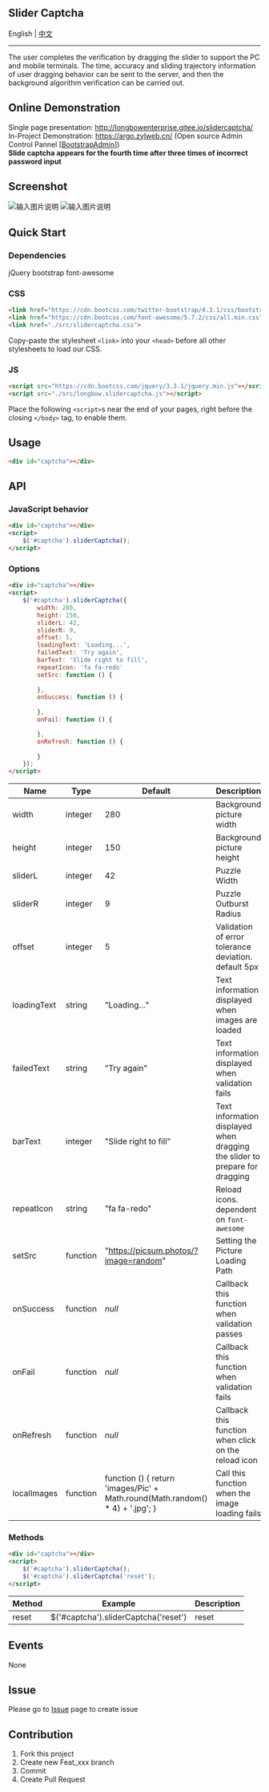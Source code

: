 ﻿## Slider Captcha

<span>English</span> | <a href="README.zh-CN.md">中文</a>

---

The user completes the verification by dragging the slider to support the PC and mobile terminals. The time, accuracy and sliding trajectory information of user dragging behavior can be sent to the server, and then the background algorithm verification can be carried out.

## Online Demonstration
Single page presentation: http://longbowenterprise.gitee.io/slidercaptcha/  
In-Project Demonstration: https://argo.zylweb.cn/ (Open source Admin Control Pannel [[BootstrapAdmin](https://github.com/ArgoZhang/BootstrapAdmin)])  
**Slide captcha appears for the fourth time after three times of incorrect password input**  

## Screenshot
![输入图片说明](https://images.gitee.com/uploads/images/2019/0316/003740_c5175e6b_554725.png "SliderCaptcha.png")
![输入图片说明](https://gitee.com/uploads/images/2019/0410/124955_f9b6d54c_554725.png "Untitled.png")

## Quick Start

### Dependencies 
jQuery bootstrap font-awesome

### CSS

```html
<link href="https://cdn.bootcss.com/twitter-bootstrap/4.3.1/css/bootstrap.min.css">
<link href="https://cdn.bootcss.com/font-awesome/5.7.2/css/all.min.css">
<link href="./src/slidercaptcha.css">
```
Copy-paste the stylesheet `<link>` into your `<head>` before all other stylesheets to load our CSS.

### JS

```html
<script src="https://cdn.bootcss.com/jquery/3.3.1/jquery.min.js"></script>
<script src="./src/longbow.slidercaptcha.js"></script>
```

Place the following `<script>`s near the end of your pages, right before the closing `</body>` tag, to enable them. 

## Usage

```html
<div id="captcha"></div>
```

## API

### JavaScript behavior

```html
<div id="captcha"></div>
<script>
    $('#captcha').sliderCaptcha();
</script>   
```

### Options

```html
<div id="captcha"></div>
<script>
    $('#captcha').sliderCaptcha({
        width: 280,
        height: 150,
        sliderL: 42,
        sliderR: 9,
        offset: 5,
        loadingText: 'Loading...',
        failedText: 'Try again',
        barText: 'Slide right to fill',
        repeatIcon: 'fa fa-redo'
        setSrc: function () {
            
        },
        onSuccess: function () {
            
        },
        onFail: function () {

        },
        onRefresh: function () {
        
        }
    });
</script>   
```

Name | Type | Default | Description |
---|---|---|---
width | integer | 280 | Background picture width
height | integer | 150 | Background picture height
sliderL | integer | 42 | Puzzle Width
sliderR | integer | 9 | Puzzle Outburst Radius
offset | integer | 5 | Validation of error tolerance deviation. default 5px
loadingText | string | "Loading..." | Text information displayed when images are loaded
failedText | string | "Try again" | Text information displayed when validation fails
barText | integer | "Slide right to fill" | Text information displayed when dragging the slider to prepare for dragging
repeatIcon | string | "fa fa-redo" | Reload icons. dependent on `font-awesome`
setSrc | function | "https://picsum.photos/?image=random" | Setting the Picture Loading Path
onSuccess | function | *null* | Callback this function when validation passes
onFail | function | *null* | Callback this function when validation fails
onRefresh | function | *null* | Callback this function when click on the reload icon
localImages | function | function () { return 'images/Pic' + Math.round(Math.random() * 4) + '.jpg'; } | Call this function when the image loading fails

### Methods

```html
<div id="captcha"></div>
<script>
    $('#captcha').sliderCaptcha();
    $('#captcha').sliderCaptcha('reset');
</script>   
```

Method | Example | Description
---|---|---
reset | $('#captcha').sliderCaptcha('reset') | reset

## Events

None

## Issue
Please go to [Issue](../../issues) page to create issue

## Contribution

1. Fork this project
2. Create new Feat_xxx branch
3. Commit 
4. Create Pull Request